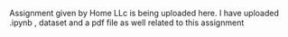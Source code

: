 Assignment given by Home LLc is being uploaded here. I have uploaded .ipynb , dataset and a pdf file as well related to this assignment
